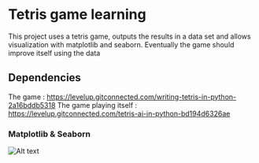 # Tetris game learning

This project uses a tetris game, outputs the results in a data set and allows visualization with matplotlib and seaborn. Eventually the game should improve itself using the data

## Dependencies

The game : https://levelup.gitconnected.com/writing-tetris-in-python-2a16bddb5318
The game playing itself : https://levelup.gitconnected.com/tetris-ai-in-python-bd194d6326ae

### Matplotlib & Seaborn

![Alt text](https://i.imgur.com/PzRXwel.jpeg "Matplotlib")
